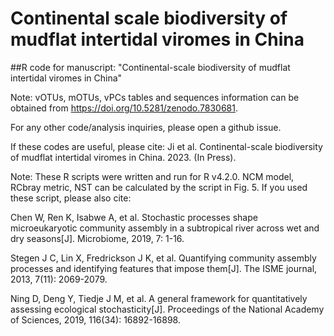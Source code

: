 # Continental scale biodiversity of mudflat intertidal viromes in China
##R code for manuscript: "Continental-scale biodiversity of mudflat intertidal viromes in China"

Note: vOTUs, mOTUs, vPCs tables and sequences information can be obtained from https://doi.org/10.5281/zenodo.7830681.

For any other code/analysis inquiries, please open a github issue.

If these codes are useful, please cite: Ji et al. Continental-scale biodiversity of mudflat intertidal viromes in China. 2023. (In Press).

Note: These R scripts were written and run for R v4.2.0. NCM model, RCbray metric, NST can be calculated by the script in Fig. 5. If you used these script, please also cite:

Chen W, Ren K, Isabwe A, et al. Stochastic processes shape microeukaryotic community assembly in a subtropical river across wet and dry seasons[J]. Microbiome, 2019, 7: 1-16.

Stegen J C, Lin X, Fredrickson J K, et al. Quantifying community assembly processes and identifying features that impose them[J]. The ISME journal, 2013, 7(11): 2069-2079.

Ning D, Deng Y, Tiedje J M, et al. A general framework for quantitatively assessing ecological stochasticity[J]. Proceedings of the National Academy of Sciences, 2019, 116(34): 16892-16898.
